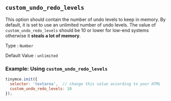 
## `custom_undo_redo_levels`

This option should contain the number of undo levels to keep in memory. By default, it is set to use an unlimited number of undo levels. The value of `custom_undo_redo_levels` should be 10 or lower for low-end systems otherwise it **steals a lot of memory**.

Type
: `Number`

Default Value
: `unlimited`

### Example: Using `custom_undo_redo_levels`

```js
tinymce.init({
  selector: 'textarea',  // change this value according to your HTML
  custom_undo_redo_levels: 10
});
```
